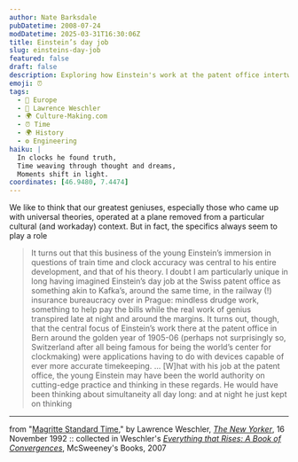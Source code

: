 ```yaml
---
author: Nate Barksdale
pubDatetime: 2008-07-24
modDatetime: 2025-03-31T16:30:06Z
title: Einstein’s day job
slug: einsteins-day-job
featured: false
draft: false
description: Exploring how Einstein's work at the patent office intertwined with his revolutionary theories on time and simultaneity.
emoji: ⏰
tags:
  - 🍷 Europe
  - 📖 Lawrence Weschler
  - 🌍 Culture-Making.com
  - ⏰ Time
  - 🌍 History
  - ⚙️ Engineering
haiku: |
  In clocks he found truth,  
  Time weaving through thought and dreams,  
  Moments shift in light.
coordinates: [46.9480, 7.4474]
---
```


We like to think that our greatest geniuses, especially those who came up with universal theories, operated at a plane removed from a particular cultural (and workaday) context. But in fact, the specifics always seem to play a role

> It turns out that this business of the young Einstein’s immersion in questions of train time and clock accuracy was central to his entire development, and that of his theory. I doubt I am particularly unique in long having imagined Einstein’s day job at the Swiss patent office as something akin to Kafka’s, around the same time, in the railway (!) insurance bureaucracy over in Prague: mindless drudge work, something to help pay the bills while the real work of genius transpired late at night and around the margins. It turns out, though, that the central focus of Einstein’s work there at the patent office in Bern around the golden year of 1905-06 (perhaps not surprisingly so, Switzerland after all being famous for being the world’s center for clockmaking) were applications having to do with devices capable of ever more accurate timekeeping. ... [W]hat with his job at the patent office, the young Einstein may have been the world authority on cutting-edge practice and thinking in these regards. He would have been thinking about simultaneity all day long: and at night he just kept on thinking

---

from "[Magritte Standard Time](http://www.newyorker.com/archive/1992/11/16/1992_11_16_098_TNY_CARDS_000362984)," by Lawrence Weschler, [_The New Yorker_](http://www.newyorker.com/), 16 November 1992 :: collected in Weschler's [_Everything that Rises: A Book of Convergences_](https://www.google.com/search?q=%22_Everything%20that%20Rises%3A%20A%20Book%20of%20Convergences_%22%20store.mcsweeneys.net), McSweeney's Books, 2007
